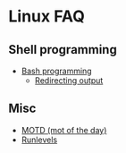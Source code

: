 # Linux FAQ #

## Shell programming ##
- [Bash programming](http://tldp.org/HOWTO/Bash-Prog-Intro-HOWTO.html)
    - [Redirecting output](http://tldp.org/HOWTO/Bash-Prog-Intro-HOWTO-3.html)

## Misc ##
- [MOTD (mot of the day)](motd.md)
- [Runlevels](runlevels.md)

